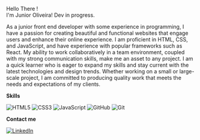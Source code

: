  Hello There ! 
 <br>I'm Junior Oliveira! Dev in progress.
 
As a junior front end developer with some experience in programming, I have a passion for creating beautiful and functional websites that engage users and enhance their online experience. I am proficient in HTML, CSS, and JavaScript, and have experience with popular frameworks such as React. My ability to work collaboratively in a team environment, coupled with my strong communication skills, make me an asset to any project. I am a quick learner who is eager to expand my skills and stay current with the latest technologies and design trends. Whether working on a small or large-scale project, I am committed to producing quality work that meets the needs and expectations of my clients.

<b>Skills</b>

![HTML5](https://img.shields.io/badge/html5-%23E34F26.svg?style=for-the-badge&logo=html5&logoColor=white)
![CSS3](https://img.shields.io/badge/css3-%231572B6.svg?style=for-the-badge&logo=css3&logoColor=white)
![JavaScript](https://img.shields.io/badge/javascript-%23323330.svg?style=for-the-badge&logo=javascript&logoColor=%23F7DF1E)
![GitHub](https://img.shields.io/badge/github-%23121011.svg?style=for-the-badge&logo=github&logoColor=white)
![Git](https://img.shields.io/badge/git-%23F05033.svg?style=for-the-badge&logo=git&logoColor=white)

<b>Contact me</b>

<a href="https://www.linkedin.com/in/digmarjunior/">![LinkedIn](https://img.shields.io/badge/linkedin-%230077B5.svg?style=for-the-badge&logo=linkedin&logoColor=white)</a>
